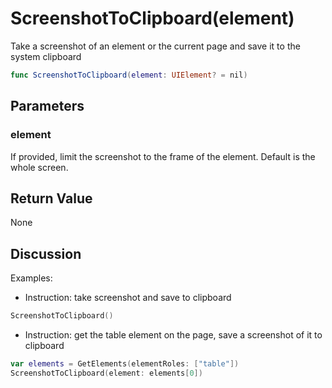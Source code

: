 
# ScreenshotToClipboard(element)


Take a screenshot of an element or the current page and save it to the system clipboard


```swift
func ScreenshotToClipboard(element: UIElement? = nil)  
```

## Parameters

###  element
If provided, limit the screenshot to the frame of the element. Default is the whole screen.


## Return Value

None


## Discussion

Examples:

- Instruction: take screenshot and save to clipboard
```swift
ScreenshotToClipboard()
```
- Instruction: get the table element on the page, save a screenshot of it to clipboard
```swift
var elements = GetElements(elementRoles: ["table"])
ScreenshotToClipboard(element: elements[0])
```
